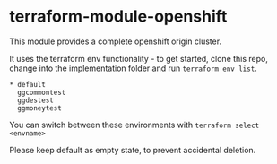 # terraform-module-openshift


This module provides a complete openshift origin cluster.


It uses the terraform env functionality - to get started, clone this repo, change into the implementation folder and run `terraform env list`.

```
* default
  ggcommontest
  ggdestest
  ggmoneytest
```

You can switch between these environments with
```terraform select <envname>```

Please keep default as empty state, to prevent accidental deletion.
